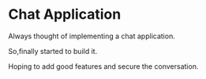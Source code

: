# Chat Application

Always thought of implementing a chat application.

So,finally started to build it.

Hoping to add good features and secure the conversation.
